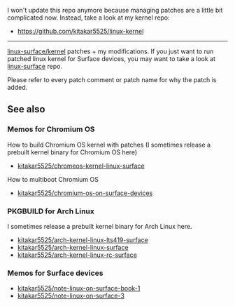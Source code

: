 I won't update this repo anymore because managing patches are a little bit complicated now.
Instead, take a look at my kernel repo:
- https://github.com/kitakar5525/linux-kernel

---

[linux-surface/kernel](https://github.com/linux-surface/kernel) patches + my modifications.
If you just want to run patched linux kernel for Surface devices, you may want to take a look at [linux-surface](https://github.com/linux-surface/linux-surface) repo.

Please refer to every patch comment or patch name for why the patch is added.

## See also

### Memos for Chromium OS
How to build Chromium OS kernel with patches (I sometimes release a prebuilt kernel binary for Chromium OS here)
- [kitakar5525/chromeos-kernel-linux-surface](https://github.com/kitakar5525/chromeos-kernel-linux-surface)

How to multiboot Chromium OS
- [kitakar5525/chromium-os-on-surface-devices](https://github.com/kitakar5525/chromium-os-on-surface-devices)

### PKGBUILD for Arch Linux
I sometimes release a prebuilt kernel binary for Arch Linux here.
- [kitakar5525/arch-kernel-linux-lts419-surface](https://github.com/kitakar5525/arch-kernel-linux-lts419-surface)
- [kitakar5525/arch-kernel-linux-surface](https://github.com/kitakar5525/arch-kernel-linux-surface)
- [kitakar5525/arch-kernel-linux-rc-surface](https://github.com/kitakar5525/arch-kernel-linux-rc-surface)

### Memos for Surface devices
- [kitakar5525/note-linux-on-surface-book-1](https://github.com/kitakar5525/note-linux-on-surface-book-1)
- [kitakar5525/note-linux-on-surface-3](https://github.com/kitakar5525/note-linux-on-surface-3)
